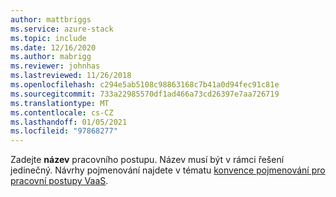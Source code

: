 ```yaml
---
author: mattbriggs
ms.service: azure-stack
ms.topic: include
ms.date: 12/16/2020
ms.author: mabrigg
ms.reviewer: johnhas
ms.lastreviewed: 11/26/2018
ms.openlocfilehash: c294e5ab5108c98863168c7b41a0d94fec91c81e
ms.sourcegitcommit: 733a22985570df1ad466a73cd26397e7aa726719
ms.translationtype: MT
ms.contentlocale: cs-CZ
ms.lasthandoff: 01/05/2021
ms.locfileid: "97868277"
---
```

Zadejte **název** pracovního postupu. Název musí být v rámci řešení jedinečný. Návrhy pojmenování najdete v tématu [konvence pojmenování pro pracovní postupy VaaS](../azure-stack-vaas-best-practice.md#naming-convention-for-vaas-workflows).